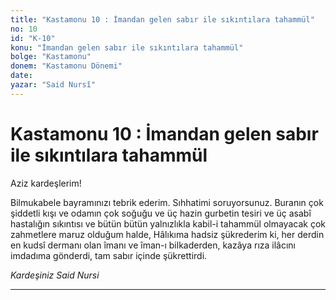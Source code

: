 ```yaml
---
title: "Kastamonu 10 : İmandan gelen sabır ile sıkıntılara tahammül"
no: 10
id: "K-10"
konu: "İmandan gelen sabır ile sıkıntılara tahammül"
bolge: "Kastamonu"
donem: "Kastamonu Dönemi"
date: 
yazar: "Said Nursî"
---
```


# Kastamonu 10 : İmandan gelen sabır ile sıkıntılara tahammül

Aziz kardeşlerim!

Bilmukabele bayramınızı tebrik ederim. Sıhhatimi soruyorsunuz. Buranın çok şiddetli kışı ve odamın çok soğuğu ve üç hazin gurbetin tesiri ve üç asabî hastalığın sıkıntısı ve bütün bütün yalnızlıkla kabil-i tahammül olmayacak çok zahmetlere maruz olduğum halde, Hâlıkıma hadsiz şükrederim ki, her derdin en kudsî dermanı olan îmanı ve îman-ı bilkaderden, kazâya rıza ilâcını imdadıma gönderdi, tam sabır içinde şükrettirdi.

*Kardeşiniz*
*Said Nursi*

***
